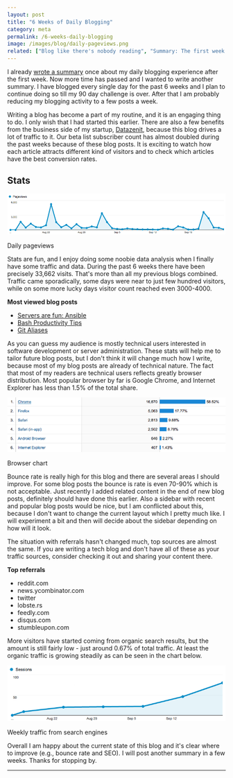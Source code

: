 ```yaml
---
layout: post
title: "6 Weeks of Daily Blogging"
category: meta
permalink: /6-weeks-daily-blogging
image: /images/blog/daily-pageviews.png
related: ["Blog like there's nobody reading", "Summary: The first week of my 90 day blogging challenge", "My biggest challenges as a startup founder"]
---
```


I already [wrote a summary](/meta/2014/08/23/summary-the-first-week-of-my-90-day-blogging-challenge/) once about my daily blogging experience after the first week. Now more time has passed and I wanted to write another summary. I have blogged every single day for the past 6 weeks and I plan to continue doing so till my 90 day challenge is over. After that I am probably reducing my blogging activity to a few posts a week. 

Writing a blog has become a part of my routine, and it is an engaging thing to do. I only wish that I had started this earlier. There are also a few benefits from the business side of my startup, [Datazenit](http://datazenit.com), because this blog drives a lot of traffic to it. Our beta list subscriber count has almost doubled during the past weeks because of these blog posts. It is exciting to watch how each article attracts different kind of visitors and to check which articles have the best conversion rates.  

## Stats 

![Daily pageviews](/images/blog/daily-pageviews.png)

<p class="caption">Daily pageviews</p>

Stats are fun, and I enjoy doing some noobie data analysis when I finally have some traffic and data. During the past 6 weeks there have been precisely 33,662 visits. That's more than all my previous blogs combined. Traffic came sporadically, some days were near to just few hundred visitors, while on some more lucky days visitor count reached even 3000-4000.

**Most viewed blog posts**

* [Servers are fun: Ansible](http://lauris.github.io/servers/2014/08/22/servers-are-fun-ansible/)
* [Bash Productivity Tips](http://lauris.github.io/bash-productivity-tips/)
* [Git Aliases](http://lauris.github.io/development/2014/09/01/git-aliases/)

As you can guess my audience is mostly technical users interested in software development or server administration. These stats will help me to tailor future blog posts, but I don't think it will change much how I write, because most of my blog posts are already of technical nature. The fact that most of my readers are technical users reflects greatly browser distribution. Most popular browser by far is Google Chrome, and Internet Explorer has less than 1.5% of the total share. 

![Browser chart](/images/blog/browser-chart.png)

<p class="caption">Browser chart</p>

Bounce rate is really high for this blog and there are several areas I should improve. For some blog posts the bounce is rate is even 70-90% which is not acceptable. Just recently I added related content in the end of new blog posts, definitely should have done this earlier. Also a sidebar with recent and popular blog posts would be nice, but I am conflicted about this, because I don't want to change the current layout which I pretty much like. I will experiment a bit and then will decide about the sidebar depending on how will it look.

The situation with referrals hasn't changed much, top sources are almost the same. If you are writing a tech blog and don't have all of these as your traffic sources, consider checking it out and sharing your content there.

**Top referrals**

* reddit.com
* news.ycombinator.com
* twitter
* lobste.rs
* feedly.com
* disqus.com
* stumbleupon.com

More visitors have started coming from organic search results, but the amount is still fairly low - just around 0.67% of total traffic. At least the organic traffic is growing steadily as can be seen in the chart below.

![Organic search traffic chart](/images/blog/organic-search-traffic.png)

<p class="caption">Weekly traffic from search engines</p>

Overall I am happy about the current state of this blog and it's clear where to improve (e.g., bounce rate and SEO). I will post another summary in a few weeks. Thanks for stopping by.

<hr>